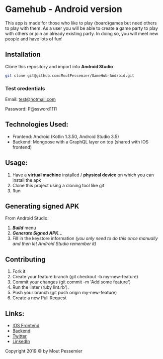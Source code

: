 # Gamehub - Android version

This app is made for those who like to play (board)games but need others to play with them. As a user you will be able to create a game party to play with others or join an already existing party. In doing so, you will meet new people and have lots of fun!

## Installation
Clone this repository and import into **Android Studio**
```bash
git clone git@github.com:MoutPessemier/GameHub-Android.git
```

### Test credentials

Email: test@hotmail.com

Password: P@ssword1111

## Technologies Used:

 - Frontend: Android (Kotlin 1.3.50, Android Studio 3.5)
 - Backend: Mongoose with a GraphQL layer on top (shared with IOS frontend)
 
## Usage:

1. Have a **virtual machine** installed / **physical device** on which you can install the apk
2. Clone this project using a cloning tool like git
3. Run

## Generating signed APK
From Android Studio:
1. ***Build*** menu
2. ***Generate Signed APK...***
3. Fill in the keystore information *(you only need to do this once manually and then let Android Studio remember it)*

## Contributing

1. Fork it
2. Create your feature branch (git checkout -b my-new-feature)
3. Commit your changes (git commit -m 'Add some feature')
4. Run the linter (ruby lint.rb').
5. Push your branch (git push origin my-new-feature)
6. Create a new Pull Request

## Links:

- [IOS Frontend](https://github.com/MoutPessemier/GameHub-IOS)
- [Backend](https://github.com/MoutPessemier/GameHub-Backend)
- [Twitter](https://twitter.com/MoutPessemier)
- [LinkedIn](https://www.linkedin.com/in/moutpessemier/)

Copyright 2019 © by Mout Pessemier
